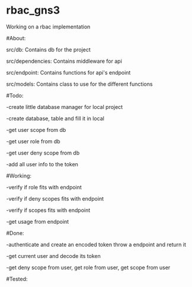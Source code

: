 # rbac_gns3
Working on a rbac implementation

#About: 

src/db: Contains db for the project

src/dependencies: Contains middleware for api

src/endpoint: Contains functions for api's endpoint

src/models: Contains class to use for the different functions


#Todo:

-create little database manager for local project

-create database, table and fill it in local

-get user scope from db

-get user role from db

-get user deny scope from db

-add all user info to the token

#Working:

-verify if role fits with endpoint

-verify if deny scopes fits with endpoint

-verify if scopes fits with endpoint

-get usage from endpoint


#Done: 

-authenticate and create an encoded token throw a endpoint and return it

-get current user and decode its token

-get deny scope from user, get role from user, get scope from user

#Tested:





